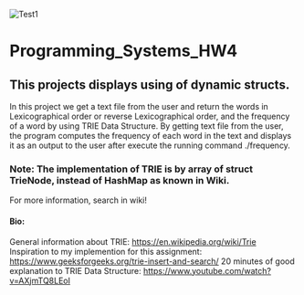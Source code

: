 ![Test1](https://koenig-media.raywenderlich.com/uploads/2016/10/SwiftAlgClub_TrieData-trie-5-yoda.png)
# Programming_Systems_HW4
## This projects displays using of dynamic structs.

In this project we get a text file from the user and return the words in Lexicographical order or reverse Lexicographical order, and the frequency of a word by using TRIE Data Structure.
By getting text file from the user, the program computes the frequency of each word in the text and displays it as an output to the user after execute the running command ./frequency.

### Note: The implementation of TRIE is by array of struct TrieNode, instead of HashMap as known in Wiki.
For more information, search in wiki!

#### Bio:
General information about TRIE: https://en.wikipedia.org/wiki/Trie
Inspiration to my implemention for this assignment: https://www.geeksforgeeks.org/trie-insert-and-search/
20 minutes of good explanation to TRIE Data Structure: https://www.youtube.com/watch?v=AXjmTQ8LEoI



